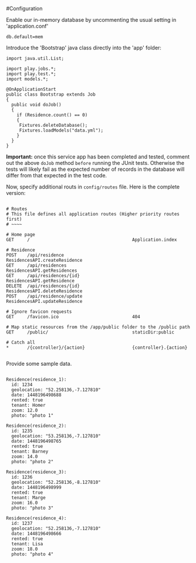 #Configuration

Enable our in-memory database by uncommenting the usual setting in 'application.conf'

```
db.default=mem
```

Introduce the 'Bootstrap' java class directly into the 'app' folder:

```
import java.util.List;

import play.jobs.*;
import play.test.*;
import models.*;

@OnApplicationStart
public class Bootstrap extends Job 
{ 
  public void doJob()
  {
    if (Residence.count() == 0)
    {
     Fixtures.deleteDatabase(); 
     Fixtures.loadModels("data.yml");
    }
  }
}

```

**Important:** once this service app has been completed and tested, comment out the above `doJob` method `before` running the JUnit tests. Otherwise the tests will likely fail as the expected number of records in the database will differ from that expected in the test code.


Now, specify additional routs in `config/routes` file. Here is the complete version:

```

# Routes
# This file defines all application routes (Higher priority routes first)
# ~~~~

# Home page
GET     /                                       Application.index

# Residence
POST    /api/residence                                 ResidencesAPI.createResidence
GET     /api/residences                                ResidencesAPI.getResidences
GET     /api/residences/{id}                           ResidencesAPI.getResidence
DELETE  /api/residences/{id}                           ResidencesAPI.deleteResidence
POST    /api/residence/update                          ResidencesAPI.updateResidence

# Ignore favicon requests
GET     /favicon.ico                            404

# Map static resources from the /app/public folder to the /public path
GET     /public/                                staticDir:public

# Catch all
*       /{controller}/{action}                  {controller}.{action}


```

Provide some sample data.

```

Residence(residence_1):
  id: 1234
  geolocation: "52.258136,-7.127810"
  date: 1448196498688
  rented: true
  tenant: Homer
  zoom: 12.0
  photo: "photo 1"

Residence(residence_2):
  id: 1235
  geolocation: "53.258136,-7.127810"
  date: 1448196498765
  rented: true
  tenant: Barney
  zoom: 14.0
  photo: "photo 2"

Residence(residence_3):
  id: 1236
  geolocation: "52.258136,-8.127810"
  date: 1448196498999
  rented: true
  tenant: Marge
  zoom: 16.0
  photo: "photo 3"

Residence(residence_4):
  id: 1237
  geolocation: "52.258136,-7.127810"
  date: 1448196498666
  rented: true
  tenant: Lisa
  zoom: 18.0
  photo: "photo 4"


```